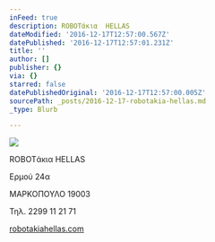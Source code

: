 ```yaml
---
inFeed: true
description: ROBOTάκια  HELLAS
dateModified: '2016-12-17T12:57:00.567Z'
datePublished: '2016-12-17T12:57:01.231Z'
title: ''
author: []
publisher: {}
via: {}
starred: false
datePublishedOriginal: '2016-12-17T12:57:00.005Z'
sourcePath: _posts/2016-12-17-robotakia-hellas.md
_type: Blurb

---
```

![](https://the-grid-user-content.s3-us-west-2.amazonaws.com/84d30ddd-fc96-420e-bb62-3d6dca466da8.gif)

ROBOTάκια HELLAS

Ερμού 24α

ΜΑΡΚΟΠΟΥΛΟ 19003

Τηλ. 2299 11 21 71

[robotakiahellas.com][0]

[0]: http://www.robotakiahellas.com/